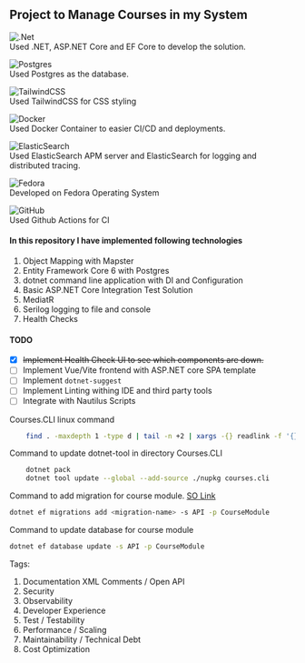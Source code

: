 ## Project to Manage Courses in my System


![.Net](https://img.shields.io/badge/.NET-5C2D91?style=for-the-badge&logo=.net&logoColor=white)  \
Used .NET, ASP.NET Core and EF Core to develop the solution.

![Postgres](https://img.shields.io/badge/postgres-%23316192.svg?style=for-the-badge&logo=postgresql&logoColor=white) \
Used Postgres as the database.

![TailwindCSS](https://img.shields.io/badge/tailwindcss-%2338B2AC.svg?style=for-the-badge&logo=tailwind-css&logoColor=white) \
Used TailwindCSS for CSS styling

![Docker](https://img.shields.io/badge/docker-%230db7ed.svg?style=for-the-badge&logo=docker&logoColor=white) \
Used Docker Container to easier CI/CD and deployments.

![ElasticSearch](https://img.shields.io/badge/-ElasticSearch-005571?style=for-the-badge&logo=elasticsearch) \
Used ElasticSearch APM server and ElasticSearch for logging and distributed tracing.

![Fedora](https://img.shields.io/badge/Fedora-294172?style=for-the-badge&logo=fedora&logoColor=white) \
Developed on Fedora Operating System

![GitHub](https://img.shields.io/badge/github-%23121011.svg?style=for-the-badge&logo=github&logoColor=white)\
Used Github Actions for CI

#### In this repository I have implemented following technologies
1. Object Mapping with Mapster
2. Entity Framework Core 6 with Postgres
3. dotnet command line application with DI and Configuration
4. Basic ASP.NET Core Integration Test Solution
5. MediatR
6. Serilog logging to file and console
7. Health Checks


#### TODO
- [x] ~~Implement Health Check UI to see which components are down.~~
- [ ] Implement Vue/Vite frontend with ASP.NET core SPA template
- [ ] Implement ```dotnet-suggest```
- [ ] Implement Linting withing IDE and third party tools
- [ ] Integrate with Nautilus Scripts

Courses.CLI linux command
```bash
    find . -maxdepth 1 -type d | tail -n +2 | xargs -{} readlink -f '{}' |  xargs -I{} courses add '{}' --categories vue
```

Command to update dotnet-tool in directory Courses.CLI
```bash
    dotnet pack
    dotnet tool update --global --add-source ./nupkg courses.cli
```

Command to add migration for course module. [SO Link](https://stackoverflow.com/a/39621455)
```bash
dotnet ef migrations add <migration-name> -s API -p CourseModule
```

Command to update database for course module
```bash
dotnet ef database update -s API -p CourseModule
```

Tags:
1. Documentation
    XML Comments / Open API
2. Security
3. Observability
4. Developer Experience
5. Test / Testability
6. Performance / Scaling
7. Maintainability / Technical Debt
8. Cost Optimization